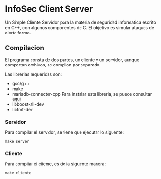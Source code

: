 # InfoSec Client Server
Un Simple Cliente Servidor para la materia de seguridad informatica escrito en C++, con algunos componentes de C. El objetivo es simular ataques de cierta forma.

## Compilacion
El programa consta de dos partes, un cliente y un servidor, aunque compartan archivos, se compilan por separado.

Las librerias requeridas son:
* gcc/g++
* make
* mariadb-connector-cpp Para instalar esta libreria, se puede consultar [aqui](https://mariadb.com/docs/clients/mariadb-connectors/connector-cpp/install/)
* libboost-all-dev
* libfmt-dev

### Servidor
Para compilar el servidor, se tiene que ejecutar lo siguente:
```
make server
```

### Cliente
Para compilar el cliente, es de la siguente manera:
```
make cliente
```
